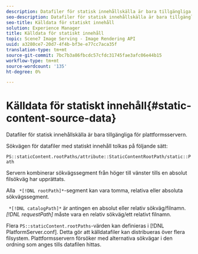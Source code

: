 ```yaml
---
description: Datafiler för statisk innehållskälla är bara tillgängliga för plattformsservern.
seo-description: Datafiler för statisk innehållskälla är bara tillgängliga för plattformsservern.
seo-title: Källdata för statiskt innehåll
solution: Experience Manager
title: Källdata för statiskt innehåll
topic: Scene7 Image Serving - Image Rendering API
uuid: a3280ce7-20d7-4f4b-bf3e-e77cc7aca35f
translation-type: tm+mt
source-git-commit: 7bc7b3a86fbcdc57cfdc31745fae3afc06e44b15
workflow-type: tm+mt
source-wordcount: '135'
ht-degree: 0%

---
```



# Källdata för statiskt innehåll{#static-content-source-data}

Datafiler för statisk innehållskälla är bara tillgängliga för plattformsservern.

Sökvägen för datafiler med statiskt innehåll tolkas på följande sätt:

`PS::staticContent.rootPaths/attribute::StaticContentRootPath/static::Path`

Servern kombinerar sökvägssegment från höger till vänster tills en absolut filsökväg har upprättats.

Alla ` *[!DNL rootPath]*`-segment kan vara tomma, relativa eller absoluta sökvägssegment.

` *[!DNL catalogPath]*` är antingen en absolut eller relativ sökväg/filnamn. *[!DNL requestPath]* måste vara en relativ sökväg/ett relativt filnamn.

Flera `PS::staticContent.rootPaths`-värden kan definieras i [!DNL PlatformServer.conf]. Detta gör att källdatafiler kan distribueras över flera filsystem. Plattformsservern försöker med alternativa sökvägar i den ordning som anges tills datafilen hittas.
